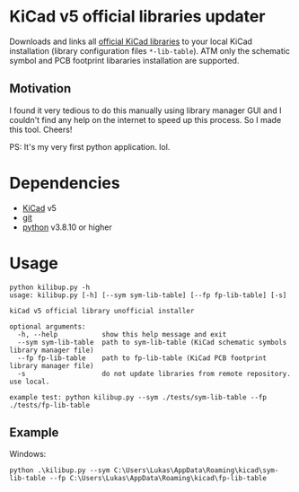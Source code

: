 # KiCad v5 official libraries updater

Downloads and links all [official KiCad libraries](https://gitlab.com/kicad/libraries) to your local KiCad installation (library configuration files `*-lib-table`). ATM only the schematic symbol and PCB footprint libararies installation are supported.

## Motivation
I found it very tedious to do this manually using library manager GUI and I couldn't find any help on the internet to speed up this process. So I made this tool. Cheers! 

PS: It's my very first python application. lol.

# Dependencies

- [KiCad](https://www.kicad.org/) v5
- [git](https://git-scm.com/)
- [python](https://www.python.org/downloads/) v3.8.10 or higher

# Usage

```shell
python kilibup.py -h
usage: kilibup.py [-h] [--sym sym-lib-table] [--fp fp-lib-table] [-s]

kiCad v5 official library unofficial installer

optional arguments:
  -h, --help           show this help message and exit
  --sym sym-lib-table  path to sym-lib-table (KiCad schematic symbols library manager file)
  --fp fp-lib-table    path to fp-lib-table (KiCad PCB footprint library manager file)
  -s                   do not update libraries from remote repository. use local.

example test: python kilibup.py --sym ./tests/sym-lib-table --fp ./tests/fp-lib-table
```

## Example

Windows:
```shell
python .\kilibup.py --sym C:\Users\Lukas\AppData\Roaming\kicad\sym-lib-table --fp C:\Users\Lukas\AppData\Roaming\kicad\fp-lib-table
```